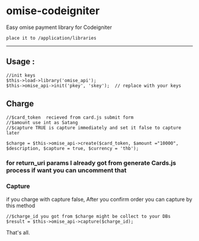 # omise-codeigniter
Easy omise payment library for Codeigniter

```
place it to /application/libraries
```
-----------------------

## Usage :

```
//init keys
$this->load->library('omise_api');
$this->omise_api->init('pkey', 'skey');  // replace with your keys
```

## Charge

```
//$card_token  recieved from card.js submit form  
//$amount use int as Satang
//$capture TRUE is capture immediately and set it false to capture later

$charge = $this->omise_api->create($card_token, $amount ="10000", $description, $capture = true, $currency = 'thb');
```

### for return_uri params I already got from generate Cards.js process if want you can uncomment that 

### Capture


if you charge with capture false, After you confirm order you can capture by this method
```
//$charge_id you got from $charge might be collect to your DBs
$result = $this->omise_api->capture($charge_id);
```

That's all.
